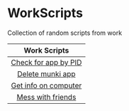 # WorkScripts
Collection of random scripts from work

| Work Scripts |
|:---------:|
|[Check for app by PID](edpacheck.txt)|
|[Delete munki app](Delete_munki.txt)|
|[Get info on computer](ComputerInfo2.txt)|
|[Mess with friends](MacintoshResources.txt)|
